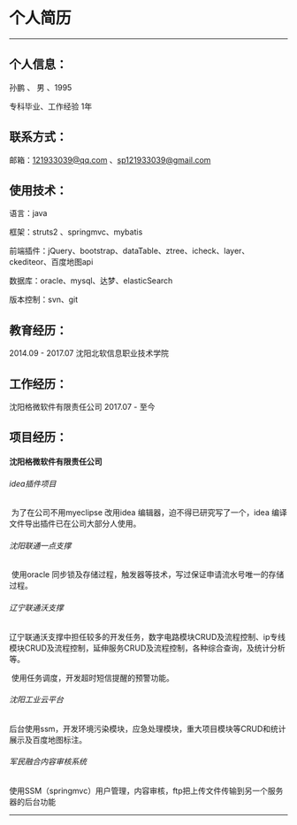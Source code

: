 # ****个人简历****

------



## 个人信息：

 孙鹏 、 男 、1995 

专科毕业、工作经验 1年



## 联系方式：

邮箱：121933039@qq.com 、sp121933039@gmail.com



## 使用技术：

语言：java

框架：struts2 、springmvc、mybatis

前端插件：jQuery、bootstrap、dataTable、ztree、icheck、layer、ckediteor、百度地图api

数据库：oracle、mysql、达梦、elasticSearch

版本控制：svn、git

## 教育经历：

2014.09  - 2017.07        沈阳北软信息职业技术学院



## 工作经历：

沈阳格微软件有限责任公司      2017.07  - 至今



## 项目经历：

#### 沈阳格微软件有限责任公司

###### idea插件项目

​	为了在公司不用myeclipse 改用idea 编辑器，迫不得已研究写了一个，idea 编译文件导出插件已在公司大部分人使用。



###### 沈阳联通一点支撑

​	使用oracle 同步锁及存储过程，触发器等技术，写过保证申请流水号唯一的存储过程。

###### 辽宁联通沃支撑

​	辽宁联通沃支撑中担任较多的开发任务，数字电路模块CRUD及流程控制、ip专线模块CRUD及流程控制，延伸服务CRUD及流程控制，各种综合查询，及统计分析等。

​	使用任务调度，开发超时短信提醒的预警功能。

###### 沈阳工业云平台

​	后台使用ssm，开发环境污染模块，应急处理模块，重大项目模块等CRUD和统计展示及百度地图标注。



###### 军民融合内容审核系统

​	使用SSM（springmvc）用户管理，内容审核，ftp把上传文件传输到另一个服务器的后台功能



------

